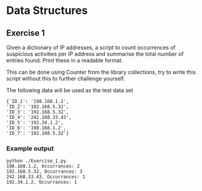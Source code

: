 # Data Structures
## Exercise 1
Given a dictionary of IP addresses, a script to count occurrences of suspicious activities per IP address and
summarise the total number of entries found. Print these in a readable format.

This can be done using Counter from the library collections, try to write this script without this to further challenge yourself.

The following data will be used as the test data set
```
{'ID_1': '198.168.1.2',
'ID_2': '192.168.5.32',
'ID_3': '192.168.5.32',
'ID_4': '242.168.33.43',
'ID_5': '192.34.1.2',
'ID_6': '198.168.1.2',
'ID_7': '192.168.5.32'}
```
### Example output
```
python ./Exercise_1.py
198.168.1.2, Occurrances: 2
192.168.5.32, Occurrances: 3
242.168.33.43, Occurrances: 1
192.34.1.2, Occurrances: 1
```
